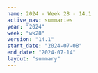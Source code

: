 ```yaml
---
name: 2024 - Week 28 - 14.1
active_nav: summaries
year: "2024"
week: "wk28"
version: "14.1"
start_date: "2024-07-08"
end_date: "2024-07-14"
layout: "summary"
---
```

